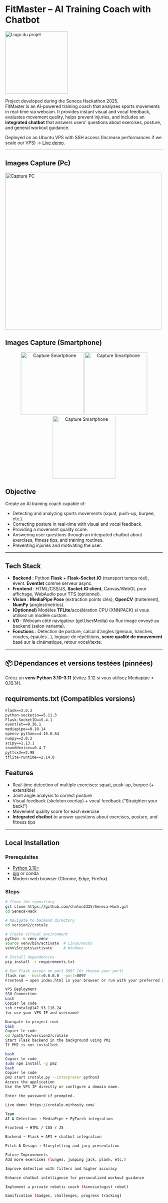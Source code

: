 # FitMaster – AI Training Coach with Chatbot

<img src="https://crotale.mirhosty.com/static/Fitmaster-logo.png" alt="Logo du projet" width="200"/>

Project developed during the Seneca Hackathon 2025.  
FitMaster is an AI-powered training coach that analyzes sports movements in real-time via webcam. It provides instant visual and vocal feedback, evaluates movement quality, helps prevent injuries, and includes an **integrated chatbot** that answers users' questions about exercises, posture, and general workout guidance.  

Deployed on an Ubuntu VPS with SSH access (Increase performances if we scale our VPS) → [Live demo](https://crotale.mirhosty.com/).

---

## Images Capture (Pc)
<img src="https://crotale.mirhosty.com/static/image5.jpg" alt="Capture PC" width="500"/>

## Images Capture (Smartphone)
<p align="center">
  <img src="https://crotale.mirhosty.com/static/image2.jpg" alt="Capture Smartphone" width="200"/>
  <img src="https://crotale.mirhosty.com/static/image3.jpg" alt="Capture Smartphone" width="200"/>
  <img src="https://crotale.mirhosty.com/static/image4.jpg" alt="Capture Smartphone" width="200"/>
</p>



## Objective

Create an AI training coach capable of:  
- Detecting and analyzing sports movements (squat, push-up, burpee, etc.).  
- Correcting posture in real-time with visual and vocal feedback.  
- Providing a movement quality score.  
- Answering user questions through an integrated chatbot about exercises, fitness tips, and training routines.  
- Preventing injuries and motivating the user.  

---

## Tech Stack


- **Backend** : Python **Flask** + **Flask‑Socket.IO** (transport temps réel), évent. **Eventlet** comme serveur async.
- **Frontend** : HTML/CSS/JS, **Socket.IO client**, Canvas/WebGL pour affichage, WebAudio pour TTS (optionnel).
- **Vision** : **MediaPipe Pose** (extraction points clés), **OpenCV** (traitement), **NumPy** (angles/metrics).
- **(Optionnel)** Modèles **TFLite**/accélération CPU (XNNPACK) si vous utilisez un modèle custom.
- **I/O** : Webcam côté navigateur (getUserMedia) ou flux image envoyé au backend (selon variante).
- **Fonctions** : Détection de posture, calcul d’angles (genoux, hanches, coudes, épaules…), logique de répétitions, **score qualité de mouvement** basé sur la cinématique, retour vocal/texte.

---

## 📦 Dépendances et versions testées (pinnées)

Créez un **venv Python 3.10–3.11** (évitez 3.12 si vous utilisez Mediapipe < 0.10.14).

## requirements.txt (Compatibles versions)

```txt
Flask==3.0.3
python-socketio==5.11.3
Flask-SocketIO==5.4.1
eventlet==0.36.1
mediapipe==0.10.14
opencv-python==4.10.0.84
numpy==2.0.2
scipy==1.13.1
sounddevice==0.4.7
pyttsx3==2.98
tflite-runtime==2.14.0
```

## Features

- Real-time detection of multiple exercises: squat, push-up, burpee (+ extensible)  
- Joint angle analysis to correct posture  
- Visual feedback (skeleton overlay) + vocal feedback (“Straighten your back!”)  
- Movement quality score for each exercise  
- **Integrated chatbot** to answer questions about exercises, posture, and fitness tips  

---

## Local Installation

### Prerequisites
- [Python 3.10+](https://www.python.org/downloads/)  
- [pip](https://pip.pypa.io/en/stable/) or conda  
- Modern web browser (Chrome, Edge, Firefox)  

### Steps
```bash
# Clone the repository
git clone https://github.com/chaton2325/Seneca-Hack.git
cd Seneca-Hack

# Navigate to backend directory
cd version2/crotale

# Create virtual environment
python -m venv venv
source venv/bin/activate  # Linux/macOS
venv\Scripts\activate     # Windows

# Install dependencies
pip install -r requirements.txt

# Run Flask server on port 8097 (Or choose your port)
flask run --host=0.0.0.0 --port=8097
Frontend → open index.html in your browser or run with your preferred server.

VPS Deployment
SSH Connection
bash
Copier le code
ssh crotale@147.93.116.24
(or use your VPS IP and username)

Navigate to project root
bash
Copier le code
cd /path/to/version2/crotale
Start Flask backend in the background using PM2
If PM2 is not installed:

bash
Copier le code
sudo npm install -g pm2
bash
Copier le code
pm2 start crotale.py --interpreter python3
Access the application
Use the VPS IP directly or configure a domain name.

Enter the password if prompted.

Live demo: https://crotale.mirhosty.com/

Team
AI & Detection → MediaPipe + PyTorch integration

Frontend → HTML / CSS / JS

Backend → Flask + API + chatbot integration

Pitch & Design → Storytelling and jury presentation

Future Improvements
Add more exercises (lunges, jumping jack, plank, etc.)

Improve detection with filters and higher accuracy

Enhance chatbot intelligence for personalized workout guidance

Implement a private robotic coach (kinesiologist robot)

Gamification (badges, challenges, progress tracking)
